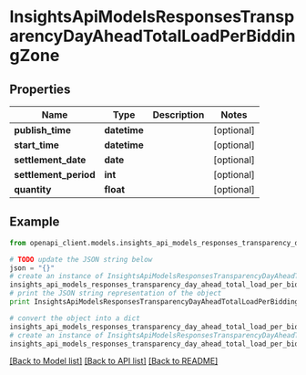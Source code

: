 # InsightsApiModelsResponsesTransparencyDayAheadTotalLoadPerBiddingZone


## Properties
Name | Type | Description | Notes
------------ | ------------- | ------------- | -------------
**publish_time** | **datetime** |  | [optional] 
**start_time** | **datetime** |  | [optional] 
**settlement_date** | **date** |  | [optional] 
**settlement_period** | **int** |  | [optional] 
**quantity** | **float** |  | [optional] 

## Example

```python
from openapi_client.models.insights_api_models_responses_transparency_day_ahead_total_load_per_bidding_zone import InsightsApiModelsResponsesTransparencyDayAheadTotalLoadPerBiddingZone

# TODO update the JSON string below
json = "{}"
# create an instance of InsightsApiModelsResponsesTransparencyDayAheadTotalLoadPerBiddingZone from a JSON string
insights_api_models_responses_transparency_day_ahead_total_load_per_bidding_zone_instance = InsightsApiModelsResponsesTransparencyDayAheadTotalLoadPerBiddingZone.from_json(json)
# print the JSON string representation of the object
print InsightsApiModelsResponsesTransparencyDayAheadTotalLoadPerBiddingZone.to_json()

# convert the object into a dict
insights_api_models_responses_transparency_day_ahead_total_load_per_bidding_zone_dict = insights_api_models_responses_transparency_day_ahead_total_load_per_bidding_zone_instance.to_dict()
# create an instance of InsightsApiModelsResponsesTransparencyDayAheadTotalLoadPerBiddingZone from a dict
insights_api_models_responses_transparency_day_ahead_total_load_per_bidding_zone_form_dict = insights_api_models_responses_transparency_day_ahead_total_load_per_bidding_zone.from_dict(insights_api_models_responses_transparency_day_ahead_total_load_per_bidding_zone_dict)
```
[[Back to Model list]](../README.md#documentation-for-models) [[Back to API list]](../README.md#documentation-for-api-endpoints) [[Back to README]](../README.md)


